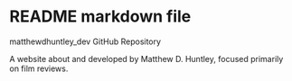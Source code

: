 # README markdown file

matthewdhuntley_dev GitHub Repository

A website about and developed by Matthew D. Huntley, focused primarily on film reviews.
